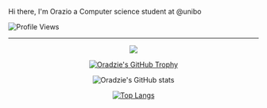 Hi there, I'm Orazio a Computer science student at @unibo

![Profile Views](https://komarev.com/ghpvc/?username=anitvam&color=blueviolet&style=for-the-badge)

---

<div align="center">

![](https://github-profile-summary-cards.vercel.app/api/cards/profile-details?username=Oradzie&theme=nord_dark)

 [![Oradzie's GitHub Trophy](https://github-profile-trophy.vercel.app/?username=Oradziem&theme=nord&row=2&column=6&rank=-C,-B)](https://github.com/ryo-ma/github-profile-trophy)

![Oradzie's GitHub stats](https://github-readme-stats-git-masterrstaa-rickstaa.vercel.app/api?username=Oradzie&theme=onedark)

[![Top Langs](https://github-readme-stats.vercel.app/api/top-langs/?username=Oradzie&theme=onedark)](https://github.com/anuraghazra/github-readme-stats)


</div>
